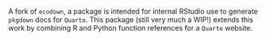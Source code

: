 
<!-- README.md is generated from README.Rmd. Please edit that file -->

A fork of `ecodown`, a package is intended for internal RStudio use to
generate `pkgdown` docs for `Quarto`. This package (still very much a
WIP!) extends this work by combining R and Python function references
for a `Quarto` website.

